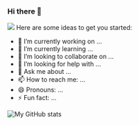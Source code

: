 ### Hi there 👋

<!--**niziming/niziming** is a ✨ _special_ ✨ repository because its `README.md` (this file) appears on your GitHub profile.-->
<a title="Hits" target="_blank" href="https://github.com/niziming/hits"><img src="https://hits.b3log.org/niziming/hits.svg"></a>
Here are some ideas to get you started:

- 🔭 I’m currently working on ...
- 🌱 I’m currently learning ...
- 👯 I’m looking to collaborate on ...
- 🤔 I’m looking for help with ...
- 💬 Ask me about ...
- 📫 How to reach me: ...
- 😄 Pronouns: ...
- ⚡ Fun fact: ...

![My GitHub stats](https://github-readme-stats.vercel.app/api?username=niziming&show_icons=true&theme=default)
